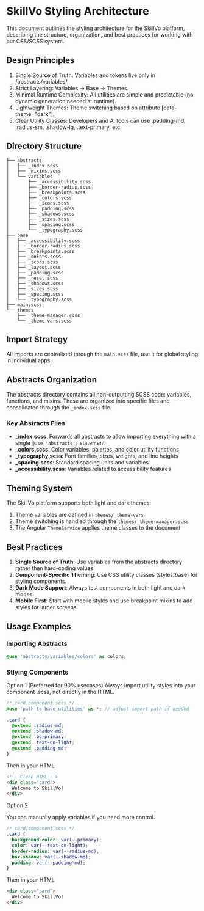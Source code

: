 # SkillVo Styling Architecture

This document outlines the styling architecture for the SkillVo platform, describing the structure, organization, and best practices for working with our CSS/SCSS system.

## Design Principles
1. Single Source of Truth: Variables and tokens live only in /abstracts/variables/.
2. Strict Layering: Variables → Base → Themes.
3. Minimal Runtime Complexity: All utilities are simple and predictable (no dynamic generation needed at runtime).
4. Lightweight Themes: Theme switching based on attribute [data-theme="dark"].
5. Clear Utility Classes: Developers and AI tools can use .padding-md, .radius-sm, .shadow-lg, .text-primary, etc.

## Directory Structure

```
├── abstracts
│   ├── _index.scss
│   ├── _mixins.scss
│   └── variables
│       ├── _accessibility.scss
│       ├── _border-radius.scss
│       ├── _breakpoints.scss
│       ├── _colors.scss
│       ├── _icons.scss
│       ├── _padding.scss
│       ├── _shadows.scss
│       ├── _sizes.scss
│       ├── _spacing.scss
│       └── _typography.scss
├── base
│   ├── _accessibility.scss
│   ├── _border-radius.scss
│   ├── _breakpoints.scss
│   ├── _colors.scss
│   ├── _icons.scss
│   ├── _layout.scss
│   ├── _padding.scss
│   ├── _reset.scss
│   ├── _shadows.scss
│   ├── _sizes.scss
│   ├── _spacing.scss
│   └── _typography.scss
├── main.scss
└── themes
    ├── _theme-manager.scss
    └── _theme-vars.scss

```

## Import Strategy

All imports are centralized through the `main.scss` file, use it for global styling in individual apps.


## Abstracts Organization

The abstracts directory contains all non-outputting SCSS code: variables, functions, and mixins. These are organized into specific files and consolidated through the `_index.scss` file.

### Key Abstracts Files

- **_index.scss**: Forwards all abstracts to allow importing everything with a single `@use 'abstracts';` statement
- **_colors.scss**: Color variables, palettes, and color utility functions
- **_typography.scss**: Font families, sizes, weights, and line heights
- **_spacing.scss**: Standard spacing units and variables
- **_accessibility.scss**: Variables related to accessibility features

## Theming System

The SkillVo platform supports both light and dark themes:

1. Theme variables are defined in `themes/_theme-vars`
2. Theme switching is handled through the `themes/_theme-manager.scss`
3. The Angular `ThemeService` applies theme classes to the document

## Best Practices

1. **Single Source of Truth**: Use variables from the abstracts directory rather than hard-coding values
2. **Component-Specific Theming**: Use CSS utility classes (styles/base) for styling components.
3. **Dark Mode Support**: Always test components in both light and dark modes
4. **Mobile First**: Start with mobile styles and use breakpoint mixins to add styles for larger screens

## Usage Examples

### Importing Abstracts

```scss
@use 'abstracts/variables/colors' as colors;
```

### Stlying Components

Option 1 (Preferred for 90% usecases)
Always import utility styles into your component .scss, not directly in the HTML.

```scss
/* card.component.scss */
@use 'path-to-base-utilities' as *; // adjust import path if needed

.card {
  @extend .radius-md;
  @extend .shadow-md;
  @extend .bg-primary;
  @extend .text-on-light;
  @extend .padding-md;
}
```
Then in your HTML

```html
<!-- Clean HTML -->
<div class="card">
  Welcome to SkillVo!
</div>
```
Option 2 

You can manually apply variables if you need more control.

```scss
/* card.component.scss */
.card {
  background-color: var(--primary);
  color: var(--text-on-light);
  border-radius: var(--radius-md);
  box-shadow: var(--shadow-md);
  padding: var(--padding-md);
}
```
Then in your HTML

```html
<div class="card">
  Welcome to SkillVo!
</div>

```
